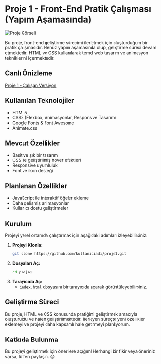 # Proje 1 - Front-End Pratik Çalışması (Yapım Aşamasında)

![Proje Görseli](https://doganaylab.com/photos/projectstarcitizen.png)

Bu proje, front-end geliştirme sürecimi ilerletmek için oluşturduğum bir pratik çalışmasıdır. Henüz yapım aşamasında olup, geliştirme süreci devam etmektedir. HTML ve CSS kullanılarak temel web tasarım ve animasyon tekniklerini içermektedir.

## Canlı Önizleme
[Proje 1 - Çalışan Versiyon](https://proje1.doganaylab.com/)

## Kullanılan Teknolojiler
- HTML5
- CSS3 (Flexbox, Animasyonlar, Responsive Tasarım)
- Google Fonts & Font Awesome
- Animate.css

## Mevcut Özellikler
- Basit ve şık bir tasarım
- CSS ile geliştirilmiş hover efektleri
- Responsive uyumluluk
- Font ve ikon desteği

## Planlanan Özellikler
- JavaScript ile interaktif öğeler ekleme
- Daha gelişmiş animasyonlar
- Kullanıcı dostu geliştirmeler

## Kurulum
Projeyi yerel ortamda çalıştırmak için aşağıdaki adımları izleyebilirsiniz:
1. **Projeyi Klonla:**
    ```sh
    git clone https://github.com/kullaniciadi/proje1.git
    ```
2. **Dosyaları Aç:**
    ```sh
    cd proje1
    ```
3. **Tarayıcıda Aç:**
    - `index.html` dosyasını bir tarayıcıda açarak görüntüleyebilirsiniz.

## Geliştirme Süreci
Bu proje, HTML ve CSS konusunda pratiğimi geliştirmek amacıyla oluşturuldu ve halen geliştirilmektedir. İlerleyen süreçte yeni özellikler eklemeyi ve projeyi daha kapsamlı hale getirmeyi planlıyorum.

## Katkıda Bulunma
Bu projeyi geliştirmek için önerilere açığım! Herhangi bir fikir veya öneriniz varsa, lütfen paylaşın. 😊

